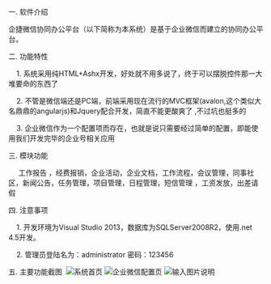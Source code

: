一. 软件介绍 

企捷微信协同办公平台（以下简称为本系统）是基于企业微信而建立的协同办公平台。

二. 功能特性 

    1. 系统采用纯HTML+Ashx开发，好处就不用多说了，终于可以摆脱控件那一大堆要命的东西了 

    2. 不管是微信端还是PC端，前端采用现在流行的MVC框架(avalon,这个类似大名鼎鼎的angularjs)和Jquery配合开发，简直不能更酸爽了 ,不过坑也挺多的

    3. 企业微信作为一个配置项而存在，也就是说只需要经过简单的配置，即能使用我们开发完毕的企业号相关应用 

三. 模块功能 

     工作报告 ，经费报销，企业活动，企业文档，工作流程，会议管理，同事社区，新闻公告，任务管理，项目管理，日程管理，短信管理 ，工资发放，出差请假

四. 注意事项 

    1. 开发环境为Visual Studio 2013，数据库为SQLServer2008R2，使用.net 4.5开发。 

    2. 管理员登陆名为：administrator 密码：123456 

五. 主要功能截图 
![系统首页](https://gitee.com/uploads/images/2018/0520/131626_a4260b3b_11702.png "屏幕截图.png")
![企业微信配置页](https://gitee.com/uploads/images/2018/0520/131641_bf559e9f_11702.png "屏幕截图.png")
![输入图片说明](https://gitee.com/uploads/images/2018/0520/131722_8623cb01_11702.png "屏幕截图.png")